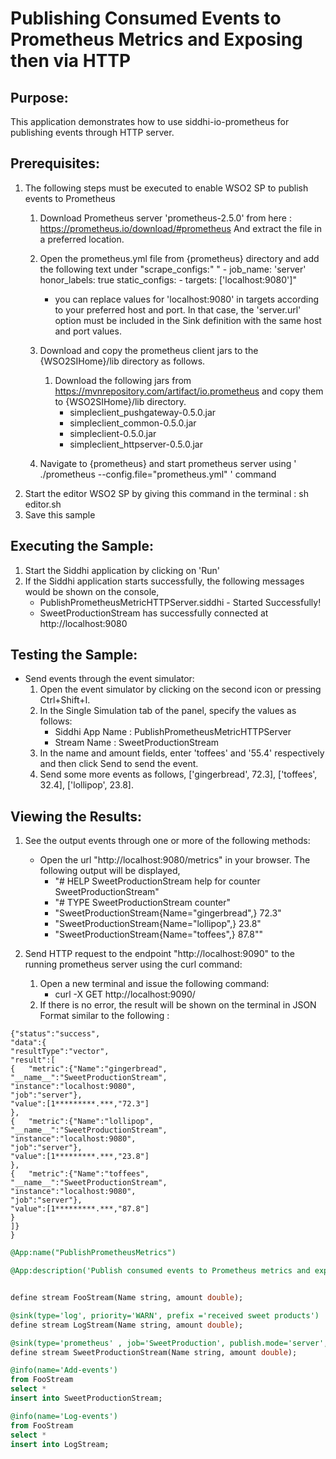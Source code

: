 # Publishing Consumed Events to Prometheus Metrics and Exposing then via HTTP

## Purpose:
This application demonstrates how to use siddhi-io-prometheus for publishing events through HTTP server.

## Prerequisites:
1. The following steps must be executed to enable WSO2 SP to publish events to Prometheus
    1. Download Prometheus server 'prometheus-2.5.0' from here : https://prometheus.io/download/#prometheus
	   And extract the file in a preferred location.
	2. Open the prometheus.yml file from {prometheus} directory and add the following text under "scrape_configs:"
		" - job_name: 'server'
		    honor_labels: true
		    static_configs:
		    - targets: ['localhost:9080']"
        * you can replace values for 'localhost:9080' in targets according to your preferred host and port.
	      In that case, the 'server.url' option must be included in the Sink definition with the same host and port values.

    3. Download and copy the prometheus client jars to the {WSO2SIHome}/lib directory as follows.
        1. Download the following jars from https://mvnrepository.com/artifact/io.prometheus and copy them to {WSO2SIHome}/lib directory.
            * simpleclient_pushgateway-0.5.0.jar
            * simpleclient_common-0.5.0.jar
            * simpleclient-0.5.0.jar
		    * simpleclient_httpserver-0.5.0.jar
	4. Navigate to {prometheus} and start prometheus server using ' ./prometheus --config.file="prometheus.yml" ' command
2. Start the editor WSO2 SP by giving this command in the terminal : sh editor.sh
3. Save this sample

## Executing the Sample:
1. Start the Siddhi application by clicking on 'Run'
2. If the Siddhi application starts successfully, the following messages would be shown on the console,
    * PublishPrometheusMetricHTTPServer.siddhi - Started Successfully!
	* SweetProductionStream has successfully connected at http://localhost:9080

## Testing the Sample:
* Send events through the event simulator:
    1. Open the event simulator by clicking on the second icon or pressing Ctrl+Shift+I.
	2. In the Single Simulation tab of the panel, specify the values as follows:
        * Siddhi App Name  : PublishPrometheusMetricHTTPServer
        * Stream Name     : SweetProductionStream
    3. In the name and amount fields, enter 'toffees' and '55.4' respectively and then click Send to send the event.
    4. Send some more events as follows,
		    ['gingerbread', 72.3],
	 	    ['toffees', 32.4],
		    ['lollipop', 23.8].

## Viewing the Results:
1. See the output events through one or more of the following methods:
	* Open the url "http://localhost:9080/metrics" in your browser. The following output will be displayed,
	    - "# HELP SweetProductionStream help for counter SweetProductionStream"
        - "# TYPE SweetProductionStream counter"
        - "SweetProductionStream{Name="gingerbread",} 72.3"
        - "SweetProductionStream{Name="lollipop",} 23.8"
        - "SweetProductionStream{Name="toffees",} 87.8""

2. Send HTTP request to the endpoint "http://localhost:9090" to the running prometheus server using the curl command:
    1. Open a new terminal and issue the following command:
        * curl -X GET http://localhost:9090/
    2. If there is no error, the result will be shown on the terminal in JSON Format similar to the following :
```
{"status":"success",
"data":{
"resultType":"vector",
"result":[
{   "metric":{"Name":"gingerbread",
"__name__":"SweetProductionStream",
"instance":"localhost:9080",
"job":"server"},
"value":[1*********.***,"72.3"]
},
{   "metric":{"Name":"lollipop",
"__name__":"SweetProductionStream",
"instance":"localhost:9080",
"job":"server"},
"value":[1*********.***,"23.8"]
},
{   "metric":{"Name":"toffees",
"__name__":"SweetProductionStream",
"instance":"localhost:9080",
"job":"server"},
"value":[1*********.***,"87.8"]
}
]}
}
```

```sql
@App:name("PublishPrometheusMetrics")

@App:description('Publish consumed events to Prometheus metrics and expose them via http server.')


define stream FooStream(Name string, amount double);

@sink(type='log', priority='WARN', prefix ='received sweet products')
define stream LogStream(Name string, amount double);

@sink(type='prometheus' , job='SweetProduction', publish.mode='server', metric.type='counter', value.attribute = "amount", @map(type='keyvalue'))
define stream SweetProductionStream(Name string, amount double);

@info(name='Add-events')
from FooStream
select *
insert into SweetProductionStream;

@info(name='Log-events')
from FooStream
select *
insert into LogStream;
```